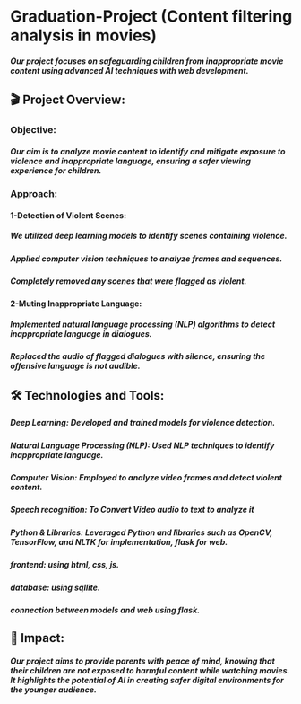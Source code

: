 # Graduation-Project (Content filtering analysis in movies)
##### Our project focuses on safeguarding children from inappropriate movie content using advanced AI techniques with web development. 

## 🎬 Project Overview:
### Objective:
##### Our aim is to analyze movie content to identify and mitigate exposure to violence and inappropriate language, ensuring a safer viewing experience for children.

### Approach:

#### 1-Detection of Violent Scenes:

##### We utilized deep learning models to identify scenes containing violence.
##### Applied computer vision techniques to analyze frames and sequences.
##### Completely removed any scenes that were flagged as violent.

#### 2-Muting Inappropriate Language:

##### Implemented natural language processing (NLP) algorithms to detect inappropriate language in dialogues.
##### Replaced the audio of flagged dialogues with silence, ensuring the offensive language is not audible.

## 🛠️ Technologies and Tools:

##### Deep Learning: Developed and trained models for violence detection.
##### Natural Language Processing (NLP): Used NLP techniques to identify inappropriate language.
##### Computer Vision: Employed to analyze video frames and detect violent content.
##### Speech recognition: To Convert Video audio to text to analyze it
##### Python & Libraries: Leveraged Python and libraries such as OpenCV, TensorFlow, and NLTK for implementation, flask for web.
##### frontend: using html, css, js.
##### database: using sqllite.
##### connection between models and web using flask.

## 🌟 Impact:

##### Our project aims to provide parents with peace of mind, knowing that their children are not exposed to harmful content while watching movies. It highlights the potential of AI in creating safer digital environments for the younger audience.
